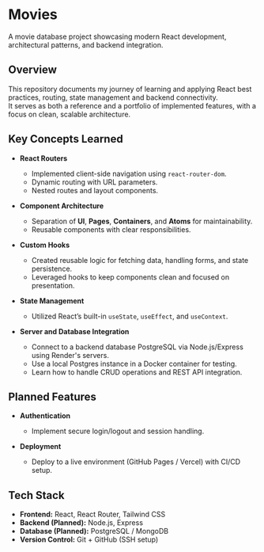 # Movies
A movie database project showcasing modern React development, architectural patterns, and backend integration.



## Overview
This repository documents my journey of learning and applying React best practices, routing, state management and backend connectivity.  
It serves as both a reference and a portfolio of implemented features, with a focus on clean, scalable architecture.



## Key Concepts Learned
- **React Routers**
  - Implemented client-side navigation using `react-router-dom`.
  - Dynamic routing with URL parameters.
  - Nested routes and layout components.

- **Component Architecture**
  - Separation of **UI**, **Pages**, **Containers**, and **Atoms** for maintainability.
  - Reusable components with clear responsibilities.

- **Custom Hooks**
  - Created reusable logic for fetching data, handling forms, and state persistence.
  - Leveraged hooks to keep components clean and focused on presentation.

- **State Management**
  - Utilized React’s built-in `useState`, `useEffect`, and `useContext`.

- **Server and Database Integration**
  - Connect to a backend database PostgreSQL via Node.js/Express using Render's servers.
  - Use a local Postgres instance in a Docker container for testing.
  - Learn how to handle CRUD operations and REST API integration.



## Planned Features
- **Authentication**
  - Implement secure login/logout and session handling.

- **Deployment**
  - Deploy to a live environment (GitHub Pages / Vercel) with CI/CD setup.



## Tech Stack
- **Frontend:** React, React Router, Tailwind CSS
- **Backend (Planned):** Node.js, Express
- **Database (Planned):** PostgreSQL / MongoDB
- **Version Control:** Git + GitHub (SSH setup)

